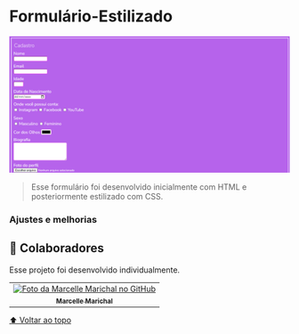 # Formulário-Estilizado


<img src="Screenshot_3.png" alt="formulário estilizado">

> Esse formulário foi desenvolvido inicialmente com HTML e posteriormente estilizado com CSS.

### Ajustes e melhorias

## 🤝 Colaboradores

Esse projeto foi desenvolvido individualmente.

<table>
  <tr>
    <td align="center">
      <a href="#">
        <img src="https://avatars.githubusercontent.com/u/98181117?v=4" width="100px;" alt="Foto da Marcelle Marichal no GitHub"/><br>
        <sub>
          <b>Marcelle Marichal</b>
        </sub>
      </a>
    </td>
</table>


[⬆ Voltar ao topo](#Formulário-Estilizado)<br>

